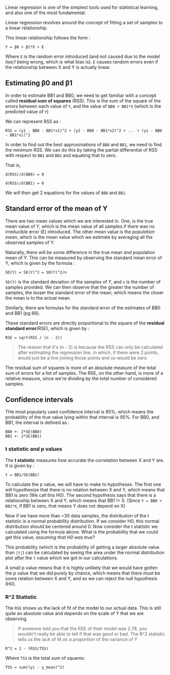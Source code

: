 Linear regression is one of the simplest tools used for statistical learning, and also one of the most fundamental.

Linear regression revolves around the concept of fitting a set of samples to a linear relationship.

This linear relationship follows the form :

```
Y = β0 + β1*X + E
```

Where `E` is the random error introduced (and not caused due to the model itse;f being wrong, which is what bias is). `E` causes random errors even if the relationship between X and Y is actually linear.

## Estimating β0 and β1

In order to estimate BB1 and BB0, we need to get familiar with a concept called __residual sum of squares__ (RSS). This is the sum of the square of the errors between each value of `Y`, and the value of `BB0 + BB1*X` (which is the predicted value of `Y`)

We can represent RSS as :

```
RSS = (y1 - BB0 - BB1*x1)^2 + (y2 - BB0 - BB1*x2)^2 + ... + (yi - BB0 - BB1*xi)^2 
```

In order to find out the best approximations of `BB0` and `BB1`, we need to find the minimum RSS. We can do this by taking the partial differential of RSS with respect to `BB1` and `BB2` and equating that to zero.

That is,

```
d(RSS)/d(BB0) = 0

d(RSS)/d(BB1) = 0
```

We will then get 2 equations for the values of `BB0` and `BB1`.

## Standard error of the mean of Y

There are two mean values which we are interested in. One, is the true mean value of Y, which is the mean value of all samples if there was no irreducible error (E) introduced. The other mean value is the _population mean_, which is the mean value which we estimate by averaging all the observed samples of Y.

Naturally, there will be some difference in the true mean and population mean of Y. This can be measured by observing the standard mean error of Y, which is given by the formula :

```
SD(Y) = SE(Y)^2 = SD(Y)^2/n
```

`SD(Y)` is the standard deviation of the samples of Y, and `n` is the number of samples provided. We can then observe that the greater the number of samples, the lesser the standard error of the mean, which means the closer the mean is to the actual mean.

Similarly, there are formulas for the standard error of the estimates of BB0 and BB1 (pg 66). 

These standard errors are directly proportional to the square of the __residual standard error__(RSE), which is given by :

```
RSE = sqrt(RSS / (n - 2))
``` 

>The reason that it's (n - 2) is because the RSS can only be calculated after estimating the regression line, in which, if there were 2 points, would just be a line joining those points and so would be zero.

The residual sum of squares is more of an absolute measure of the total sum of errors for a list of samples. The RSE, on the other hand, is more of a relative measure, since we're dividing by the total number of considered samples.


## Confidence intervals

THe most popularly used confidence interval is 95%, which means the probability of the true value lying within that interval is 95%. For BB0, and BB1, the interval is defined as :

```
BB0 +- 2*SE(BB0)
BB1 +- 2*SE(BB1)
```

### t statistic and p values

The __t statistic__ measures how accurate the correlation between X and Y are. It is given by :

```
t = BB1/SE(BB1)
```

To calculate the p value, we will have to make to hypotheses. The first one will hypothesize that there is no relation between X and Y, which  means that BB1 is zero (We call this H0). The second hypothesis says that there _is_ a relationship between X and Y, which means that BB1 != 0. (Since `Y = BB0 + BB1*X`, if BB1 is zero, that means Y does not depend on X)

Now if we have more than ~30 data samples, the distribution of the t statistic is a normal probability distribution. If we consider H0, this normal distribution should be centered around 0. Now consider the t statistic we calculated using the formula above. What is the probability that we could get this value, _assuming that H0 was true_?

This probability (which is the probability of getting a larger absolute value than `|t|`) can be calculated by seeing the area under the normal distribution plot after the `t` value which we got in our calculations.

A small p value means that it is highly unlikely that we would have gotten the p value that we did purely by chance, which means that there _must_ be some relation between X and Y, and so we can reject the null hypothesis (H0).

### R^2 Statistic

The `RSE` shows us the lack of fit of the model to our actual data. This is still quite an absolute value and depends on the scale of Y that we are observing.

>If someone told you that the RSE of their model was 2.78, you wouldn't really be able to tell if that was good or bad. The R^2 statistic tells us the lack of fit _as a proportion_ of the variance of Y

```
R^2 = 1 - (RSS/TSS)
```

Where `TSS` is the total sum of squares:

```
TSS = sum((yi - y_mean)^2)
```
